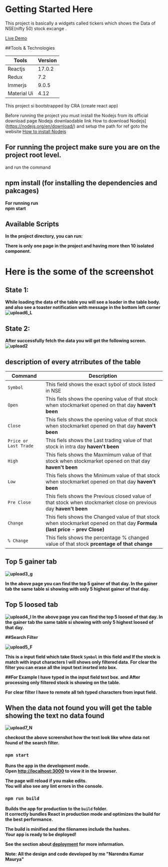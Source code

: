 # Getting Started Here

This project is basically a widgets called tickers which shows the Data of NSE(nifty 50) stock excange .

[Live Demo ](https://kafqa-7xmvf3drt-narendram224nm.vercel.app/)

##Tools & Technologies

| Tools  | Version |
| ------------- | ------------- |
| Reactjs  | 17.0.2  |
| Redux |7.2  |
| Immerjs | 9.0.5 |
| Material Ui | 4.12  |

This project si bootstrapped by CRA (create react app)

Before running the project you must install the Nodejs from its official download page
Nodejs downlaodable link How to download Nodejs](https://nodejs.org/en/download/)
 and setup the path 
  for ref goto the website 
[How to install Nodejs](https://www.guru99.com/download-install-node-js.html)


## For running the project make sure you are on the project root level.
and run the command 
## npm install (for installing the dependencies and pakcages)
 <b> For running run<b>
  </br>
npm start

## Available Scripts
In the project directory, you can run:
  
  There is only one page in the project and having more then 10 isolated component.
 # Here is the some of the screenshot
 ## State 1: 
 While loading the data of the table you will see a loader in the table body.
 and also see a toaster notification with message in the bottom left corner
 ![upload6_L](https://user-images.githubusercontent.com/35723915/127731851-614f8724-a43f-4e37-badf-00e24dc20db5.jpg)
## State 2: 
 After successfully fetch the data you will get the following screen.
![upload2](https://user-images.githubusercontent.com/35723915/127682432-e89220a7-5250-4877-a587-73814f2e3298.jpg)
  
  ## description of every atrributes of the table
  

  | Command | Description |
| --- | --- |
| `Symbol` | This field shows the exact sybol of stock listed in NSE |
| `Open` | This fiels shows the opening value of that stock when stockmarket opened on that day **haven't been**  |
| `Close` | This fiels shows the opening value of that stock when stockmarket opened on that day **haven't been**  |
| `Price or Last Trade` | This fiels shows the Last trading  value of that stock in intra day  **haven't been**  |
| `High` | This fiels shows the Maxmimum value of that stock when stockmarket opened on that day **haven't been**  |
| `Low` | This fiels shows the Minimum value of that stock when stockmarket opened on that day **haven't been**  |
| `Pre Close` | This fiels shows the Previous closed value of that stock when stockmarket close on previous day **haven't been**  |
| `Change` | This fiels shows the Changed value of that stock when stockmarket opened on that day  **Formula (last price - prev Close)**  |
| `% Change` | This fiels shows the percentage % changed value of that stock **prcentage of that change**  |
  
  
  ## Top 5 gainer tab
   
![upload3_g](https://user-images.githubusercontent.com/35723915/127682435-4d9d0ea7-72e1-4ebf-8da4-2fce3698ecf6.jpg)
  
  In the above page you can find the top 5 gainer of that day.
  In the gainer tab the same table si showing with only 5 highest gainer of that day.
  
  ## Top 5 loosed tab
  ![upload4_l](https://user-images.githubusercontent.com/35723915/127682440-84ef40d0-cf6a-4f64-b191-47caab61cc6d.jpg)
  In the above page you can find the top 5 loosed of that day.
  In the gainer tab the same table si showing with only 5 highest loosed of that day.
  
  ##Search Filter
  
![upload5_F](https://user-images.githubusercontent.com/35723915/127682448-42bcd972-1e51-4a38-80d7-1b7036a94c17.jpg)
  
  This is a input field which take Stock `Symbol` in this field and If the stock is match with input characters I will shows only filtered data.
  For clear the filter you can erase all the input text insrted into box.
  
  ##For Example
  I have typed<cip> in the input field text box.
  and After processing only filtered stock is showing on the table.
  
  For clear filter
  I have to remote all teh typed characters from input field.
 
 ## When the data not found you will get the table showing the text no data found 
 ![upload7_N](https://user-images.githubusercontent.com/35723915/127731943-322aef80-0518-40e9-a132-9ddeb800a0e2.jpg)

  checkout the above screenshot how the text look like whne data not found of the search filter.
### `npm start`

Runs the app in the development mode.\
Open [http://localhost:3000](http://localhost:3000) to view it in the browser.

The page will reload if you make edits.\
You will also see any lint errors in the console.

### `npm run build`

Builds the app for production to the `build` folder.\
It correctly bundles React in production mode and optimizes the build for the best performance.

The build is minified and the filenames include the hashes.\
Your app is ready to be deployed!

See the section about [deployment](https://facebook.github.io/create-react-app/docs/deployment) for more information.




**Note: All the design and code developed by me "Narendra Kumar Maurya"**
